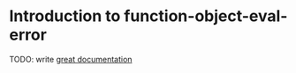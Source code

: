 # Introduction to function-object-eval-error

TODO: write [great documentation](http://jacobian.org/writing/what-to-write/)
